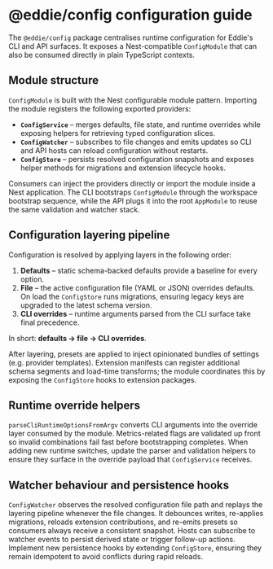 # @eddie/config configuration guide

The `@eddie/config` package centralises runtime configuration for Eddie's CLI
and API surfaces. It exposes a Nest-compatible `ConfigModule` that can also be
consumed directly in plain TypeScript contexts.

## Module structure

`ConfigModule` is built with the Nest configurable module pattern. Importing the
module registers the following exported providers:

- **`ConfigService`** – merges defaults, file state, and runtime overrides while
  exposing helpers for retrieving typed configuration slices.
- **`ConfigWatcher`** – subscribes to file changes and emits updates so CLI and
  API hosts can reload configuration without restarts.
- **`ConfigStore`** – persists resolved configuration snapshots and exposes
  helper methods for migrations and extension lifecycle hooks.

Consumers can inject the providers directly or import the module inside a Nest
application. The CLI bootstraps `ConfigModule` through the workspace bootstrap
sequence, while the API plugs it into the root `AppModule` to reuse the same
validation and watcher stack.

## Configuration layering pipeline

Configuration is resolved by applying layers in the following order:

1. **Defaults** – static schema-backed defaults provide a baseline for every
   option.
2. **File** – the active configuration file (YAML or JSON) overrides defaults.
   On load the `ConfigStore` runs migrations, ensuring legacy keys are upgraded
   to the latest schema version.
3. **CLI overrides** – runtime arguments parsed from the CLI surface take final
   precedence.

In short: **defaults → file → CLI overrides**.

After layering, presets are applied to inject opinionated bundles of settings
(e.g. provider templates). Extension manifests can register additional schema
segments and load-time transforms; the module coordinates this by exposing the
`ConfigStore` hooks to extension packages.

## Runtime override helpers

`parseCliRuntimeOptionsFromArgv` converts CLI arguments into the override layer
consumed by the module. Metrics-related flags are validated up front so invalid
combinations fail fast before bootstrapping completes. When adding new runtime
switches, update the parser and validation helpers to ensure they surface in the
override payload that `ConfigService` receives.

## Watcher behaviour and persistence hooks

`ConfigWatcher` observes the resolved configuration file path and replays the
layering pipeline whenever the file changes. It debounces writes, re-applies
migrations, reloads extension contributions, and re-emits presets so consumers
always receive a consistent snapshot. Hosts can subscribe to watcher events to
persist derived state or trigger follow-up actions. Implement new persistence
hooks by extending `ConfigStore`, ensuring they remain idempotent to avoid
conflicts during rapid reloads.
